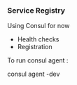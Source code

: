 ### Service Registry

Using Consul for now

- Health checks
- Registration

To run consul agent :

consul agent -dev
